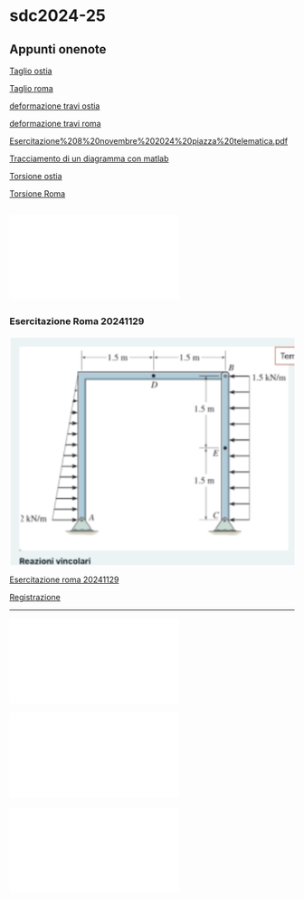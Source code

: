 # sdc2024-25

## Appunti onenote

[Taglio ostia](Taglio%20ostia%20%20%20%20%20%20%20%20%20%20%20%20.pdf)

[Taglio roma](Taglio%20Roma%20%20%20%20%20%20.pdf)

[deformazione travi ostia](Deformazione%20travi%20ostia%20%20%20%20%20%20%20%20%20%20%20%20%20%20%20%20.pdf)

[deformazione travi roma](Deformazion%20travi%20roma%20%20%20%20%20%20%20%20%20%20%20%20%20%20.pdf)

[Esercitazione%208%20novembre%202024%20piazza%20telematica.pdf](Esercitazione%208%20novembre%202024%20piazza%20telematica.pdf)

[Tracciamento di un diagramma con matlab](tracciamento%20dei%20diagrammi%20delle%20cds%20con%20matlab.pdf)

[Torsione ostia](Torsione%20ostia.pdf)

[Torsione Roma](Torsione%20ostia%20%20%20%20%20%20%20%20%20%20%20%20%20%20%20.pdf)

![](Formulazione%20del%20problema%20elastico%20per%20la%20trave.pdf)
---
### Esercitazione Roma 20241129
![Immagine|400](Pasted%20image%2020241130064320.png)

[Esercitazione roma 20241129](Esercitazione%20roma%2029112024.pdf)

[Registrazione](https://uniroma3.sharepoint.com/:v:/r/sites/aa2425scienzadellecostruzioni20801971tomassetti/Documenti%20condivisi/General/Recordings/Solo%20visualizzazione/Meeting%20in%20_General_-20241129_171520-Meeting%20Recording.mp4?csf=1&web=1&e=S9KwUT&nav=eyJyZWZlcnJhbEluZm8iOnsicmVmZXJyYWxBcHAiOiJTdHJlYW1XZWJBcHAiLCJyZWZlcnJhbFZpZXciOiJTaGFyZURpYWxvZy1MaW5rIiwicmVmZXJyYWxBcHBQbGF0Zm9ybSI6IldlYiIsInJlZmVycmFsTW9kZSI6InZpZXcifX0%3D)

---

![](trasformazione%20delle%20tensioni%20roma%20%20%20%20%20%20%20%20%20%20%20%20%20%20%20%20%20%20%20%20%20%20.pdf)

![](Esercitazione%204%20dicembre%20ostia.pdf)

![](Formulazione%20del%20problema%20dell'equilibrio%20per%20sistemi%20di%20travi%20.pdf)
